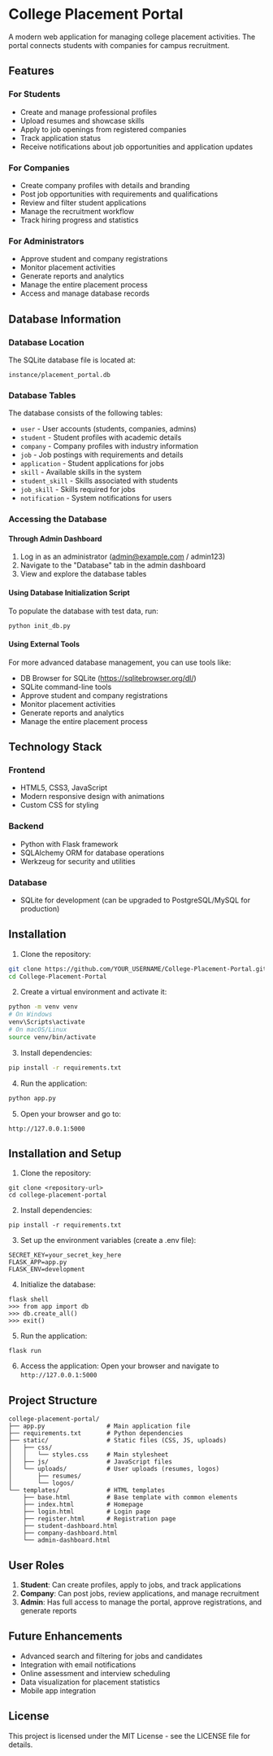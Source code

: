 # College Placement Portal

A modern web application for managing college placement activities. The portal connects students with companies for campus recruitment.

## Features

### For Students
- Create and manage professional profiles
- Upload resumes and showcase skills
- Apply to job openings from registered companies
- Track application status
- Receive notifications about job opportunities and application updates

### For Companies
- Create company profiles with details and branding
- Post job opportunities with requirements and qualifications
- Review and filter student applications
- Manage the recruitment workflow
- Track hiring progress and statistics

### For Administrators
- Approve student and company registrations
- Monitor placement activities
- Generate reports and analytics
- Manage the entire placement process
- Access and manage database records

## Database Information

### Database Location
The SQLite database file is located at:
```
instance/placement_portal.db
```

### Database Tables
The database consists of the following tables:
- `user` - User accounts (students, companies, admins)
- `student` - Student profiles with academic details
- `company` - Company profiles with industry information
- `job` - Job postings with requirements and details
- `application` - Student applications for jobs
- `skill` - Available skills in the system
- `student_skill` - Skills associated with students
- `job_skill` - Skills required for jobs
- `notification` - System notifications for users

### Accessing the Database

#### Through Admin Dashboard
1. Log in as an administrator (admin@example.com / admin123)
2. Navigate to the "Database" tab in the admin dashboard
3. View and explore the database tables

#### Using Database Initialization Script
To populate the database with test data, run:
```bash
python init_db.py
```

#### Using External Tools
For more advanced database management, you can use tools like:
- DB Browser for SQLite (https://sqlitebrowser.org/dl/)
- SQLite command-line tools
- Approve student and company registrations
- Monitor placement activities
- Generate reports and analytics
- Manage the entire placement process

## Technology Stack

### Frontend
- HTML5, CSS3, JavaScript
- Modern responsive design with animations
- Custom CSS for styling

### Backend
- Python with Flask framework
- SQLAlchemy ORM for database operations
- Werkzeug for security and utilities

### Database
- SQLite for development (can be upgraded to PostgreSQL/MySQL for production)

## Installation

1. Clone the repository:
```bash
git clone https://github.com/YOUR_USERNAME/College-Placement-Portal.git
cd College-Placement-Portal
```

2. Create a virtual environment and activate it:
```bash
python -m venv venv
# On Windows
venv\Scripts\activate
# On macOS/Linux
source venv/bin/activate
```

3. Install dependencies:
```bash
pip install -r requirements.txt
```

4. Run the application:
```bash
python app.py
```

5. Open your browser and go to:
```
http://127.0.0.1:5000
```

## Installation and Setup

1. Clone the repository:
```
git clone <repository-url>
cd college-placement-portal
```

2. Install dependencies:
```
pip install -r requirements.txt
```

3. Set up the environment variables (create a .env file):
```
SECRET_KEY=your_secret_key_here
FLASK_APP=app.py
FLASK_ENV=development
```

4. Initialize the database:
```
flask shell
>>> from app import db
>>> db.create_all()
>>> exit()
```

5. Run the application:
```
flask run
```

6. Access the application:
Open your browser and navigate to `http://127.0.0.1:5000`

## Project Structure

```
college-placement-portal/
├── app.py                 # Main application file
├── requirements.txt       # Python dependencies
├── static/                # Static files (CSS, JS, uploads)
│   ├── css/
│   │   └── styles.css     # Main stylesheet
│   ├── js/                # JavaScript files
│   └── uploads/           # User uploads (resumes, logos)
│       ├── resumes/
│       └── logos/
└── templates/             # HTML templates
    ├── base.html          # Base template with common elements
    ├── index.html         # Homepage
    ├── login.html         # Login page
    ├── register.html      # Registration page
    ├── student-dashboard.html
    ├── company-dashboard.html
    └── admin-dashboard.html
```

## User Roles

1. **Student**: Can create profiles, apply to jobs, and track applications
2. **Company**: Can post jobs, review applications, and manage recruitment
3. **Admin**: Has full access to manage the portal, approve registrations, and generate reports

## Future Enhancements

- Advanced search and filtering for jobs and candidates
- Integration with email notifications
- Online assessment and interview scheduling
- Data visualization for placement statistics
- Mobile app integration

## License

This project is licensed under the MIT License - see the LICENSE file for details.
